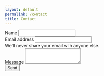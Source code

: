 ```yaml
---
layout: default
permalink: /contact
title: Contact
---
```


<!-- form HTML -->
<form action="https://formspree.io/f/mzbqzzod"
  method="POST">
  <div class="mb-3">
  <label name="fullname" for="name" class="form-label">Name</label>
  <input type="text" class="form-control" id="name">
</div>
  <div class="mb-3">
    <label for="Email" class="form-label">Email address</label>
    <input type="email" class="form-control" id="email" aria-describedby="emailHelp">
    <div id="emailHelp" class="form-text">We'll never share your email with anyone else.</div>
  </div>
  	<div class="mb-3">
  <label for="message" class="form-label">Message</label>
  <textarea class="form-control" id="message" rows="3"></textarea>
	</div>
  <button type="submit" class="btn btn-primary">Send</button>
</form>